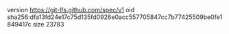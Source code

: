 version https://git-lfs.github.com/spec/v1
oid sha256:dfa13fd24e17c75d135fd0926e0acc557705847cc7b77425509be0fe1849417c
size 23783
